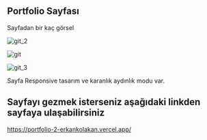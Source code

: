 ## Portfolio Sayfası

Sayfadan bir kaç görsel

![git_2](https://github.com/erkankolakan/portfolio_2/assets/126770706/c01f3b3a-cd50-4e12-b87e-2f2674144d2f)

![git](https://github.com/erkankolakan/portfolio_2/assets/126770706/f58bd7d7-03df-495c-9955-a8a7732657d7)

![git_3](https://github.com/erkankolakan/portfolio_2/assets/126770706/e0372b03-03bd-4d57-9e72-37952d0ad4a9)

Sayfa Responsive tasarım ve karanlık aydınlık modu var.

## Sayfayı gezmek isterseniz aşağıdaki linkden sayfaya ulaşabilirsiniz
https://portfolio-2-erkankolakan.vercel.app/
